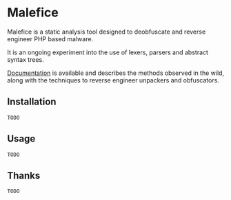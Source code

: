 Malefice
========

Malefice is a static analysis tool designed to deobfuscate and reverse engineer PHP based malware.

It is an ongoing experiment into the use of lexers, parsers and abstract syntax trees.

[Documentation](/doc) is available and describes the methods observed in the wild, along with the techniques to reverse engineer unpackers and obfuscators.


## Installation

```TODO```

## Usage

```TODO```

## Thanks

```TODO```